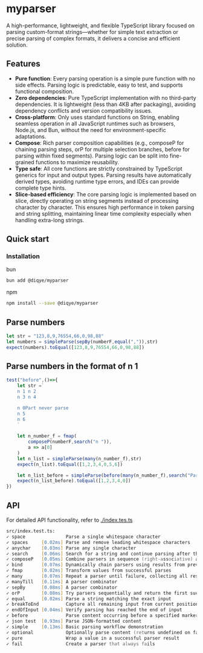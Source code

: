 # myparser
A high-performance, lightweight, and flexible TypeScript library focused on parsing custom-format strings—whether for simple text extraction or precise parsing of complex formats, it delivers a concise and efficient solution.

## Features

- **Pure function**: Every parsing operation is a simple pure function with no side effects. Parsing logic is predictable, easy to test, and supports functional composition.
- **Zero dependencies**: Pure TypeScript implementation with no third-party dependencies. It is lightweight (less than 4KB after packaging), avoiding dependency conflicts and version compatibility issues.
- **Cross-platform**: Only uses standard functions on String, enabling seamless operation in all JavaScript runtimes such as browsers, Node.js, and Bun, without the need for environment-specific adaptations.
- **Compose**: Rich parser composition capabilities (e.g., composeP for chaining parsing steps, orP for multiple selection branches, before for parsing within fixed segments). Parsing logic can be split into fine-grained functions to maximize reusability.
- **Type safe**: All core functions are strictly constrained by TypeScript generics for input and output types. Parsing results have automatically derived types, avoiding runtime type errors, and IDEs can provide complete type hints.
- **Slice-based efficiency**: The core parsing logic is implemented based on slice, directly operating on string segments instead of processing character by character. This ensures high performance in token parsing and string splitting, maintaining linear time complexity especially when handling extra-long strings.


## Quick start

### Installation

bun
```zsh
bun add @diqye/myparser
```
npm
```zsh
npm install --save @diqye/myparser
```
## Parse numbers
```typescript
let str = "123,8,9,76554,66,0,98,88"
let numbers = simpleParse(sepBy(numberF,equal(",")),str)
expect(numbers).toEqual([123,8,9,76554,66,0,98,88])
```
## Parse numbers in the format of n 1

```typescript
test("before",()=>{
    let str =`
    n 1 n 2 
    n 3 n 4

    n 0Part never parse
    n 5
    n 6
    `
    
    let n_number_f = fmap(
        composeP(numberF,search("n ")),
        a => a[0]
    )
    let n_list = simpleParse(many(n_number_f),str)
    expect(n_list).toEqual([1,2,3,4,0,5,6])

    let n_list_before = simpleParse(before(many(n_number_f),search("Part never parse")),str)
    expect(n_list_before).toEqual([1,2,3,4,0])
})
```

## API
For detailed API functionality, refer to [./index.tes.ts](src/index.test.ts)

```zsh
src/index.test.ts:
✓ space               Parse a single whitespace character
✓ spaces     [0.02ms] Parse and remove leading whitespace characters
✓ anychar    [0.03ms] Parse any single character
✓ search     [0.06ms] Search for a string and continue parsing after the match
✓ composeP   [0.05ms] Combine parsers in sequence (right-associative) and return a result tuple
✓ bind       [0.07ms] Dynamically chain parsers using results from previous steps
✓ fmap       [0.02ms] Transform values from successful parses
✓ many       [0.07ms] Repeat a parser until failure, collecting all results
✓ manyTill   [0.11ms] A parser combinator
✓ sepBy      [0.08ms] A parser combinator
✓ orP        [0.08ms] Try parsers sequentially and return the first success
✓ equal      [0.02ms] Parse a string matching the exact input
✓ breakToEnd          Capture all remaining input from current position
✓ endOfInput [0.04ms] Verify parsing has reached the end of input
✓ before              Parse content occurring before a specified marker
✓ json test  [0.93ms] Parse JSON-formatted content
✓ simple     [0.13ms] Basic parsing workflow demonstration
✓ optional            Optionally parse content (returns undefined on failure)
✓ pure                Wrap a value in a successful parser result
✓ fail                Create a parser that always fails
```